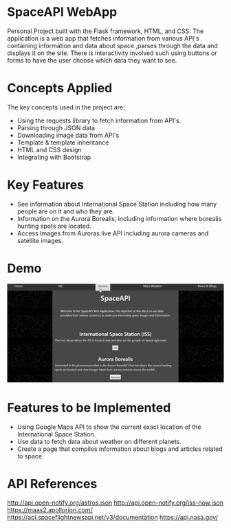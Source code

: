 # SpaceAPI WebApp
Personal Project built with the Flask framework, HTML, and CSS. The application is a web app that fetches information from various API's containing information and data about space
,parses through the data and displays it on the site. There is interactivity involved such using buttons or forms to have the user choose which data they want to see. 

# Concepts Applied
The key concepts used in the project are:
- Using the requests library to fetch information from API's.
- Parsing through JSON data 
- Downloading image data from API's
- Template & template inheritance
- HTML and CSS design
- Integrating with Bootstrap

# Key Features
- See information about International Space Station including how many people are on it and who they are. 
- Information on the Aurora Borealis, including information where borealis hunting spots are located.
- Access Images from Auroras.live API including aurora cameras and satellite images. 


# Demo
<img src='demo.gif' title='Demo' width='' alt='Video Demo' />

# Features to be Implemented
- Using Google Maps API to show the current exact location of the International Space Station.
- Use data to fetch data about weather on different planets.
- Create a page that compiles information about blogs and articles related to space. 

# API References
   
http://api.open-notify.org/astros.json
http://api.open-notify.org/iss-now.json
https://maas2.apollorion.com/
https://api.spaceflightnewsapi.net/v3/documentation
https://api.nasa.gov/
